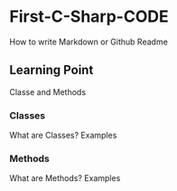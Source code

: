 # First-C-Sharp-CODE
How to write Markdown or Github Readme


## Learning Point 
Classe and Methods

### Classes
What are Classes?
Examples

### Methods
What are Methods?
Examples
